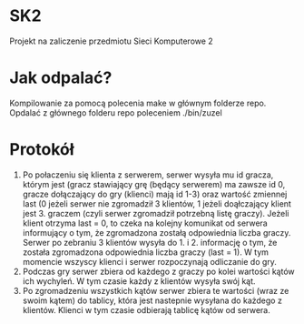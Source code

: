SK2
===

Projekt na zaliczenie przedmiotu Sieci Komputerowe 2

Jak odpalać?
===
Kompilowanie za pomocą polecenia make w głównym folderze repo.
Opdalać z głównego folderu repo poleceniem ./bin/zuzel

Protokół
===
1. Po połaczeniu się klienta z serwerem, serwer wysyła mu id gracza, którym jest (gracz stawiający grę (będący serwerem) ma zawsze id 0, gracze dołączający do gry (klienci) mają id 1-3) oraz wartość zmiennej last (0 jeżeli serwer nie zgromadził 3 klientów, 1 jeżeli doąłczający klient jest 3. graczem (czyli serwer zgromadził potrzebną listę graczy). Jeżeli klient otrzyma last = 0, to czeka na kolejny komunikat od serwera informujący o tym, że zgromadzona zostałą odpowiednia liczba graczy. Serwer po zebraniu 3 klientów wysyła do 1. i 2. informację o tym, że została zgromadzona odpowiednia liczba graczy (last = 1). W tym momencie wszyscy klienci i serwer rozpoczynają odliczanie do gry.
2. Podczas gry serwer zbiera od każdego z graczy po kolei wartości kątów ich wychyleń. W tym czasie każdy z klientów wysyła swój kąt.
3. Po zgromadzeniu wszystkich kątów serwer zbiera te wartości (wraz ze swoim kątem) do tablicy, która jest nastepnie wysyłana do każdego z klientów. Klienci w tym czasie odbierają tablicę kątów od serwera.

